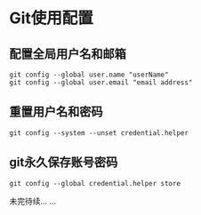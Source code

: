 # Git使用配置

## 配置全局用户名和邮箱

```
git config --global user.name "userName"
git config --global user.email "email address"
```

## 重置用户名和密码

```
git config --system --unset credential.helper
```

## git永久保存账号密码

```
git config --global credential.helper store
```

未完待续... ...